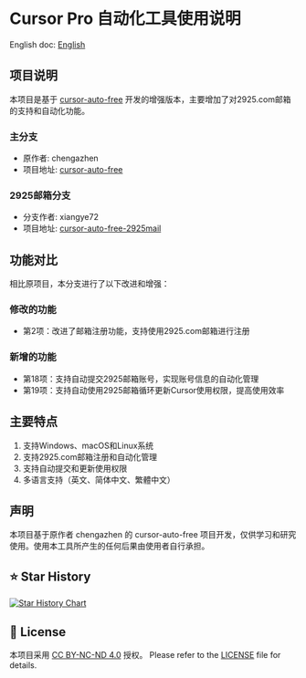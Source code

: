 # Cursor Pro 自动化工具使用说明

English doc: [English](README.EN.md)

## 项目说明

本项目是基于 [cursor-auto-free](https://github.com/chengazhen/cursor-auto-free) 开发的增强版本，主要增加了对2925.com邮箱的支持和自动化功能。

### 主分支
- 原作者: chengazhen
- 项目地址: [cursor-auto-free](https://github.com/chengazhen/cursor-auto-free)

### 2925邮箱分支
- 分支作者: xiangye72
- 项目地址: [cursor-auto-free-2925mail](https://github.com/ch777777/cursor-auto-free-2925mail)

## 功能对比

相比原项目，本分支进行了以下改进和增强：

### 修改的功能
- 第2项：改进了邮箱注册功能，支持使用2925.com邮箱进行注册

### 新增的功能
- 第18项：支持自动提交2925邮箱账号，实现账号信息的自动化管理
- 第19项：支持自动使用2925邮箱循环更新Cursor使用权限，提高使用效率

## 主要特点

1. 支持Windows、macOS和Linux系统
2. 支持2925.com邮箱注册和自动化管理
3. 支持自动提交和更新使用权限
4. 多语言支持（英文、简体中文、繁體中文）

## 声明

本项目基于原作者 chengazhen 的 cursor-auto-free 项目开发，仅供学习和研究使用。使用本工具所产生的任何后果由使用者自行承担。

## ⭐ Star History

[![Star History Chart](https://api.star-history.com/svg?repos=ch777777/cursor-auto-free-2925mail&type=Date)](https://star-history.com/#ch777777/cursor-auto-free-2925mail&Date)

## 📝 License

本项目采用 [CC BY-NC-ND 4.0](https://creativecommons.org/licenses/by-nc-nd/4.0/) 授权。
Please refer to the [LICENSE](LICENSE.md) file for details.
